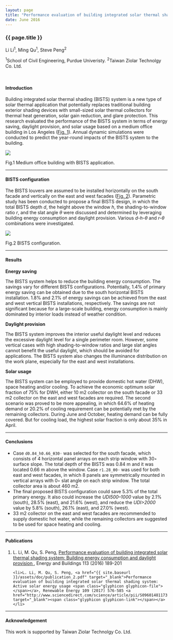 ```yaml
---
layout: page
title: "Performance evaluation of building integrated solar thermal shading system"
date: June 2016
---
```


<h3 class="normalWeight">{{ page.title }}</h3>

<p>Li Li<sup>1</sup>, Ming Qu<sup>1</sup>, Steve Peng<sup>2</sup></p>

<p class="gray small"><sup>1</sup>School of Civil Engineering, Purdue Univeristy. <sup>2</sup>Taiwan Ziolar Technolgy Co. Ltd.</p>

<br>

#### Introduction

Building integrated solar thermal shading (BISTS) system is a new type of solar thermal application that potentially replaces traditional building exterior shading devices with small-sized solar thermal collectors for thermal heat generation, solar gain reduction, and glare protection. This research evaluated the performance of the BISTS system in terms of energy saving, daylight provision, and solar usage based on a medium office building in Los Angeles (<a href="#fig1">Fig. 1</a>). Annual dynamic simulations were conducted to predict the year-round impacts of the BISTS system to the building.

<a name="fig1"></a>
<div class="center">
	<img class="img-thumbnail" src="{{ site.baseurl }}/assets/img/blog/fig_1.png">
	<p>Fig.1 Medium office building with BISTS application.</p>
</div>

---

#### BISTS configuration

The BISTS louvers are assumed to be installed horizontally on the south facade and vertically on the east and west facades (<a href="#fig2">Fig. 2</a>). Parametric study has been conducted to propose a final BISTS design, in which the total BISTS depth _d_, the height above the window _h_, the shading-to-window ratio _r_, and the slat angle _θ_ were discussed and determined by leveraging building energy consumption and daylight provision. Various _d-h-θ_ and _r-θ_ combinations were investigated.

<a name="fig2"></a>
<div class="center">
	<img class="img-thumbnail" src="{{ site.baseurl }}/assets/img/blog/fig_2.png">
	<p>Fig.2 BISTS configuration.</p>
</div>

---

#### Results

__Energy saving__

The BISTS system helps to reduce the building energy consumption. The savings vary for different BISTS configurations. Potentially, 1.4% of primary energy saving can be obtained due to the south horizontal BISTS installation. 1.8% and 2.1% of energy savings can be achieved from the east and west vertical BISTS installations, respectively. The savings are not significant because for a large-scale building, energy consumption is mainly dominated by interior loads instead of weather condition.

__Daylight provision__

The BISTS system improves the interior useful daylight level and reduces the excessive daylight level for a single perimeter room. However, some vertical cases with high shading-to-window ratios and large slat angles cannot benefit the useful daylight, which should be avoided for applications. The BISTS system also changes the illuminance distribution on the work plane, especially for the east and west installations.

__Solar usage__

The BISTS system can be employed to provide domestic hot water (DHW), space heating and/or cooling. To achieve the economic optimum solar fraction of 75% for DWH, either 10 m2 collector on the south facade or 33 m2 collector on the east and west facades are required. The second scenario was proved to be more appealing, in which 64.6% of heating demand or 20.2% of cooling requirement can be potentially met by the remaining collectors. During June and October, heating demand can be fully covered. But for cooling load, the highest solar fraction is only about 35% in April.

---

#### Conclusions

- Case `d0.84_h0.66_θ30◦` was selected for the south facade, which consists of 4 horizontal panel arrays on each strip window with 30◦ surface slope. The total depth of the BISTS was 0.84 m and it was located 0.66 m above the window. Case `r1.28_θ0◦` was used for both east and west facades, in which 8 panels are symmetrically mounted in vertical arrays with 0◦ slat angle on each strip window. The total collector area is about 460 m2.
- The final proposed BISTS configuration could save 5.3% of the total primary energy. It also could increase the _UDI500–1000_ value by 2.1% (south), 28.5% (east), and 21.6% (west), and reduce the _UDI>2000_ value by 5.8% (south), 26.1% (east), and 27.0% (west).
- 33 m2 collector on the east and west facades are recommended to supply domestic hot water, while the remaining collectors are suggested to be used for space heating and cooling.

<hr>
<h4>Publications</h4>

<ol>
	<li>L. Li, M. Qu, S. Peng, <a href="{{ site.baseurl }}/assets/doc/publication_1.pdf" target="_blank">Performance evaluation of building integrated solar thermal shading system: Building energy consumption and daylight provision <span class="glyphicon glyphicon-file"></span></a>, Energy and Buildings 113 (2016) 189-201 <a href="http://www.sciencedirect.com/science/article/pii/S037877881530476X" target="_blank"><span class="glyphicon glyphicon-link"></span></a></li>

	<li>L. Li, M. Qu, S. Peng, <a href="{{ site.baseurl }}/assets/doc/publication_2.pdf" target="_blank">Performance evaluation of building integrated solar thermal shading system: Active solar energy usage <span class="glyphicon glyphicon-file"></span></a>, Renewable Energy 109 (2017) 576-585 <a href="http://www.sciencedirect.com/science/article/pii/S0960148117302604" target="_blank"><span class="glyphicon glyphicon-link"></span></a></li>
</ol>


---

#### Acknowledgement

This work is supported by Taiwan Ziolar Technolgy Co. Ltd.
